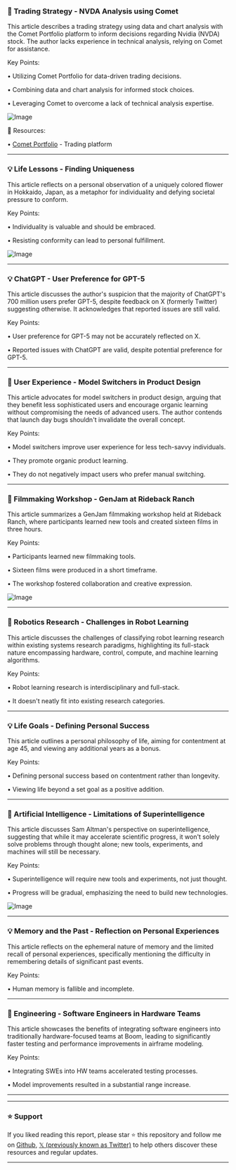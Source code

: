 ### 🤖 Trading Strategy - NVDA Analysis using Comet

This article describes a trading strategy using data and chart analysis with the Comet Portfolio platform to inform decisions regarding Nvidia (NVDA) stock.  The author lacks experience in technical analysis, relying on Comet for assistance.

Key Points:

• Utilizing Comet Portfolio for data-driven trading decisions.

• Combining data and chart analysis for informed stock choices.

• Leveraging Comet to overcome a lack of technical analysis expertise.


![Image](https://pbs.twimg.com/amplify_video_thumb/1954522254382972928/img/gdUHrb-UaiFS9HcV.jpg)

🔗 Resources:

• [Comet Portfolio](https://x.com/cometportfolio) - Trading platform


---
### 💡 Life Lessons - Finding Uniqueness

This article reflects on a personal observation of a uniquely colored flower in Hokkaido, Japan, as a metaphor for individuality and defying societal pressure to conform.

Key Points:

•  Individuality is valuable and should be embraced.

• Resisting conformity can lead to personal fulfillment.


![Image](https://pbs.twimg.com/media/Gx91X9MbkAAKaYC?format=jpg&name=small)

---
### 💡 ChatGPT - User Preference for GPT-5

This article discusses the author's suspicion that the majority of ChatGPT's 700 million users prefer GPT-5, despite feedback on X (formerly Twitter) suggesting otherwise.  It acknowledges that reported issues are still valid.

Key Points:

• User preference for GPT-5 may not be accurately reflected on X.

•  Reported issues with ChatGPT are valid, despite potential preference for GPT-5.


---
### 🤖 User Experience - Model Switchers in Product Design

This article advocates for model switchers in product design, arguing that they benefit less sophisticated users and encourage organic learning without compromising the needs of advanced users.  The author contends that launch day bugs shouldn't invalidate the overall concept.


Key Points:

• Model switchers improve user experience for less tech-savvy individuals.

• They promote organic product learning.

• They do not negatively impact users who prefer manual switching.


---
### 🚀 Filmmaking Workshop - GenJam at Rideback Ranch

This article summarizes a GenJam filmmaking workshop held at Rideback Ranch, where participants learned new tools and created sixteen films in three hours.

Key Points:

•  Participants learned new filmmaking tools.

• Sixteen films were produced in a short timeframe.

• The workshop fostered collaboration and creative expression.



![Image](https://pbs.twimg.com/media/Gx99_BzbQAAu7RM?format=jpg&name=small)

---
### 🤖 Robotics Research - Challenges in Robot Learning

This article discusses the challenges of classifying robot learning research within existing systems research paradigms, highlighting its full-stack nature encompassing hardware, control, compute, and machine learning algorithms.

Key Points:

• Robot learning research is interdisciplinary and full-stack.

• It doesn't neatly fit into existing research categories.


---
### 💡 Life Goals - Defining Personal Success

This article outlines a personal philosophy of life, aiming for contentment at age 45, and viewing any additional years as a bonus.


Key Points:

• Defining personal success based on contentment rather than longevity.

•  Viewing life beyond a set goal as a positive addition.


---
### 🤖 Artificial Intelligence - Limitations of Superintelligence

This article discusses Sam Altman's perspective on superintelligence, suggesting that while it may accelerate scientific progress,  it won't solely solve problems through thought alone; new tools, experiments, and machines will still be necessary.


Key Points:

• Superintelligence will require new tools and experiments, not just thought.

•  Progress will be gradual, emphasizing the need to build new technologies.


![Image](https://pbs.twimg.com/amplify_video_thumb/1954273234376921088/img/ej2ZGU5kxmoqcbCd.jpg)

---
### 💡 Memory and the Past - Reflection on Personal Experiences

This article reflects on the ephemeral nature of memory and the limited recall of personal experiences, specifically mentioning the difficulty in remembering details of significant past events.


Key Points:

•  Human memory is fallible and incomplete.


---
### 🚀 Engineering - Software Engineers in Hardware Teams

This article showcases the benefits of integrating software engineers into traditionally hardware-focused teams at Boom, leading to significantly faster testing and performance improvements in airframe modeling.

Key Points:

• Integrating SWEs into HW teams accelerated testing processes.

• Model improvements resulted in a substantial range increase.


---


---

### ⭐️ Support

If you liked reading this report, please star ⭐️ this repository and follow me on [Github](https://github.com/Drix10), [𝕏 (previously known as Twitter)](https://x.com/DRIX_10_) to help others discover these resources and regular updates.

---